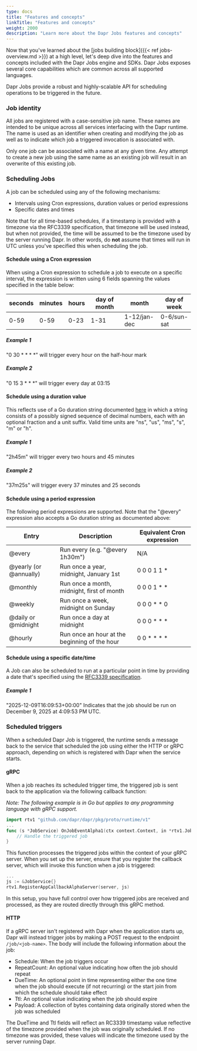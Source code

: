 ```yaml
---
type: docs
title: "Features and concepts"
linkTitle: "Features and concepts"
weight: 2000
description: "Learn more about the Dapr Jobs features and concepts"
---
```


Now that you've learned about the [jobs building block]({{< ref jobs-overview.md >}}) at a high level, let's deep dive 
into the features and concepts included with the Dapr Jobs engine and SDKs. Dapr Jobs exposes several core capabilities
which are common across all supported languages.


Dapr Jobs provide a robust and highly-scalable API for scheduling operations to be triggered in the future.

### Job identity

All jobs are registered with a case-sensitive job name. These names are intended to be unique across all services 
interfacing with the Dapr runtime. The name is used as an identifier when creating and modifying the job as well as 
to indicate which job a triggered invocation is associated with.

Only one job can be associated with a name at any given time. Any attempt to create a new job using the same name
as an existing job will result in an overwrite of this existing job.

### Scheduling Jobs
A job can be scheduled using any of the following mechanisms:
- Intervals using Cron expressions, duration values or period expressions
- Specific dates and times

Note that for all time-based schedules, if a timestamp is provided with a timezone via the RFC3339 specification, that 
timezone will be used instead, but when not provided, the time will be assumed to be the timezone used by the server 
running Dapr. In other words, do **not** assume that times will run in UTC unless you've specified this when scheduling
the job.

#### Schedule using a Cron expression
When using a Cron expression to schedule a job to execute on a specific interval, the expression is written using 6
fields spanning the values specified in the table below:

| seconds | minutes | hours | day of month | month | day of week |
| -- | -- | -- | -- | -- | -- |
| 0-59 | 0-59 | 0-23 | 1-31 | 1-12/jan-dec | 0-6/sun-sat |

##### Example 1
"0 30 * * * *" will trigger every hour on the half-hour mark

##### Example 2
"0 15 3 * * *" will trigger every day at 03:15

#### Schedule using a duration value
This reflects use of a Go duration string documented [here](https://pkg.go.dev/time#ParseDuration) in which
a string consists of a possibly signed sequence of decimal numbers, each with an optional fraction and a unit suffix. 
Valid time units are "ns", "us", "ms", "s", "m" or "h".

##### Example 1
"2h45m" will trigger every two hours and 45 minutes

##### Example 2
"37m25s" will trigger every 37 minutes and 25 seconds

#### Schedule using a period expression
The following period expressions are supported. Note that the "@every" expression also accepts a Go duration string
as documented above:

| Entry | Description | Equivalent Cron expression |
| -- | -- | -- |
| @every | Run every (e.g. "@every 1h30m") | N/A |
| @yearly (or @annually) | Run once a year, midnight, January 1st | 0 0 0 1 1 * |
| @monthly | Run once a month, midnight, first of month | 0 0 0 1 * * |
| @weekly | Run once a week, midnight on Sunday | 0 0 0 * * 0 |
| @daily or @midnight | Run once a day at midnight | 0 0 0 * * * |
| @hourly | Run once an hour at the beginning of the hour | 0 0 * * * * |

#### Schedule using a specific date/time
A Job can also be scheduled to run at a particular point in time by providing a date that's specified using the 
[RFC3339 specification](https://www.rfc-editor.org/rfc/rfc3339).

##### Example 1
"2025-12-09T16:09:53+00:00" Indicates that the job should be run on December 9, 2025 at 4:09:53 PM UTC.

### Scheduled triggers
When a scheduled Dapr Job is triggered, the runtime sends a message back to the service that scheduled the job using
either the HTTP or gRPC approach, depending on which is registered with Dapr when the service starts.

#### gRPC
When a job reaches its scheduled trigger time, the triggered job is sent back to the application via the following
callback function:

*Note: The following example is in Go but applies to any programming language with gRPC support.*

```go
import rtv1 "github.com/dapr/dapr/pkg/proto/runtime/v1"
...
func (s *JobService) OnJobEventAlpha1(ctx context.Context, in *rtv1.JobEventRequest) (*rtv1.JobEventResponse, error) {
    // Handle the triggered job
}
```

This function processes the triggered jobs within the context of your gRPC server. When you set up the server, ensure that
you register the callback server, which will invoke this function when a job is triggered:

```go
...
js := &JobService{}
rtv1.RegisterAppCallbackAlphaServer(server, js)
```

In this setup, you have full control over how triggered jobs are received and processed, as they are routed directly
through this gRPC method.

#### HTTP
If a gRPC server isn't registered with Dapr when the application starts up, Dapr will instead trigger jobs by making a 
POST request to the endpoint `/job/<job-name>`. The body will include the following information about the job:
- Schedule: When the job triggers occur
- RepeatCount: An optional value indicating how often the job should repeat
- DueTime: An optional point in time representing either the one time when the job should execute (if not recurring)
or the start join from which the schedule should take effect
- Ttl: An optional value indicating when the job should expire
- Payload: A collection of bytes containing data originally stored when the job was scheduled

The DueTime and Ttl fields will reflect an RC3339 timestamp value reflective of the timezone provided when the job was
originally scheduled. If no timezone was provided, these values will indicate the timezone used by the server running
Dapr.